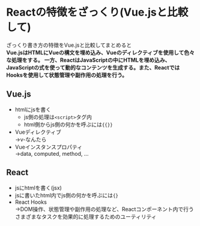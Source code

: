 # Reactの特徴をざっくり(Vue.jsと比較して)

ざっくり書き方の特徴をVue.jsと比較してまとめると  
**Vue.jsはHTMLにVueの構文を埋め込み、Vueのディレクティブを使用して色々な処理をする。
一方、ReactはJavaScriptの中にHTMLを埋め込み、JavaScriptの式を使って動的なコンテンツを生成する。また、ReactではHooksを使用して状態管理や副作用の処理を行う。**

## Vue.js

- htmlにjsを書く
    - js側の処理は`<script>`タグ内
    - html側からjs側の何かを呼ぶには`{{}}`
- Vueディレクティブ  
    →v-なんたら
- Vueインスタンスプロパティ  
    →data, computed, method, ...

## React

- jsにhtmlを書く(jsx)
- jsに書いたhtml内でjs側の何かを呼ぶには`{}`
- React Hooks  
    →DOM操作、状態管理や副作用の処理など、Reactコンポーネント内で行うさまざまなタスクを効果的に処理するためのユーティリティ


